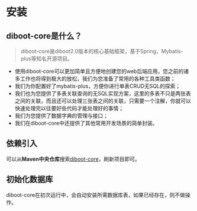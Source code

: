 # 安装

## diboot-core是什么？

>  diboot-core是diboot2.0版本的核心基础框架，基于Spring，Mybatis-plus等知名开源项目。

* 使用diboot-core可以更加简单且方便地创建您的web后端应用，您之前的诸多工作也将得到极大的放松，我们为您准备了常用的各种工具类函数；
* 我们为你配置好了mybatis-plus，方便你进行单表CRUD无SQL的探索；
* 我们也为您提供了多表关联查询的无SQL实现方案，这里的多表不只是两张表之间的关联，而且还可以处理三张表之间的关联，只需要一个注解，你就可以快速处理完以往要好些代码才能处理好的事情；
* 我们为您提供了数据字典的管理与接口；
* 我们在diboot-core中还提供了其他常用开发场景的简单封装。

## 依赖引入

可以从**Maven中央仓库**搜索[diboot-core](https://mvnrepository.com/artifact/com.diboot/diboot-core)，刷新项目即可。

## 初始化数据库

diboot-core在初次运行中，会自动安装所需数据库表，如果已经存在，则不做操作。